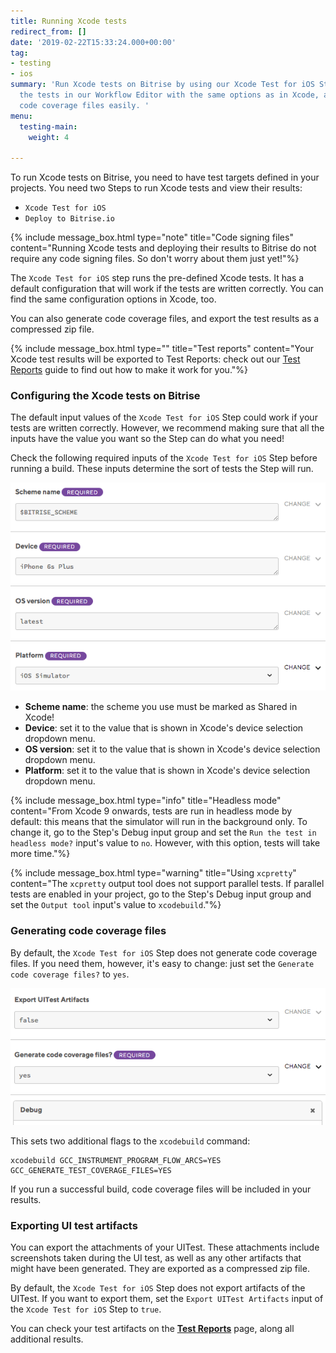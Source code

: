 ```yaml
---
title: Running Xcode tests
redirect_from: []
date: '2019-02-22T15:33:24.000+00:00'
tag:
- testing
- ios
summary: 'Run Xcode tests on Bitrise by using our Xcode Test for iOS Step. Configure
  the tests in our Workflow Editor with the same options as in Xcode, and generate
  code coverage files easily. '
menu:
  testing-main:
    weight: 4

---
```

To run Xcode tests on Bitrise, you need to have test targets defined in your projects. You need two Steps to run Xcode tests and view their results:

* `Xcode Test for iOS`
* `Deploy to Bitrise.io`

{% include message_box.html type="note" title="Code signing files" content="Running Xcode tests and deploying their results to Bitrise do not require any code signing files. So don't worry about them just yet!"%}

The `Xcode Test for iOS` step runs the pre-defined Xcode tests. It has a default configuration that will work if the tests are written correctly. You can find the same configuration options in Xcode, too.

You can also generate code coverage files, and export the test results as a compressed zip file.

{% include message_box.html type="" title="Test reports" content="Your Xcode test results will be exported to Test Reports: check out our [Test Reports](/testing/test-reports/) guide to find out how to make it work for you."%} 

### Configuring the Xcode tests on Bitrise

The default input values of the `Xcode Test for iOS` Step could work if your tests are written correctly. However, we recommend making sure that all the inputs have the value you want so the Step can do what you need!

Check the following required inputs of the `Xcode Test for iOS` Step before running a build. These inputs determine the sort of tests the Step will run.

![](/img/xcode-test-input.png)

* **Scheme name**: the scheme you use must be marked as Shared in Xcode!
* **Device**: set it to the value that is shown in Xcode's device selection dropdown menu.
* **OS version**: set it to the value that is shown in Xcode's device selection dropdown menu.
* **Platform**: set it to the value that is shown in Xcode's device selection dropdown menu.

{% include message_box.html type="info" title="Headless mode" content="From Xcode 9 onwards, tests are run in headless mode by default: this means that the simulator will run in the background only. To change it, go to the Step's Debug input group and set the `Run the test in headless mode?` input's value to `no`. However, with this option, tests will take more time."%}

{% include message_box.html type="warning" title="Using `xcpretty`" content="The `xcpretty` output tool does not support parallel tests. If parallel tests are enabled in your project, go to the Step's Debug input group and set the `Output tool` input's value to `xcodebuild`."%}

### Generating code coverage files

By default, the `Xcode Test for iOS` Step does not generate code coverage files. If you need them, however, it's easy to change: just set the `Generate code coverage files?` to `yes`.

![](/img/code-coverage.png)

This sets two additional flags to the `xcodebuild` command:

    xcodebuild GCC_INSTRUMENT_PROGRAM_FLOW_ARCS=YES GCC_GENERATE_TEST_COVERAGE_FILES=YES

If you run a successful build, code coverage files will be included in your results.

### Exporting UI test artifacts

You can export the attachments of your UITest. These attachments include screenshots taken during the UI test, as well as any other artifacts that might have been generated. They are exported as a compressed zip file.

By default, the `Xcode Test for iOS` Step does not export artifacts of the UITest. If you want to export them, set the `Export UITest Artifacts` input of the `Xcode Test for iOS` Step to `true`.

You can check your test artifacts on the [**Test Reports**](/testing/test-reports/) page, along all additional results.